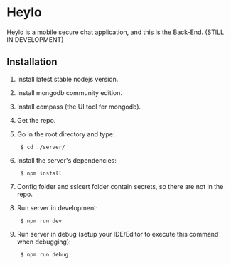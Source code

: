 # Heylo

Heylo is a mobile secure chat application, and this is the Back-End. (STILL IN DEVELOPMENT)

## Installation

1. Install latest stable nodejs version.

2. Install mongodb community edition.

3. Install compass (the UI tool for mongodb).

4. Get the repo.

5. Go in the root directory and type:

        $ cd ./server/

6. Install the server's dependencies:

        $ npm install

7. Config folder and sslcert folder contain secrets, so there are not in the repo.

8. Run server in development:

        $ npm run dev

9. Run server in debug (setup your IDE/Editor to execute this command when debugging):

        $ npm run debug
